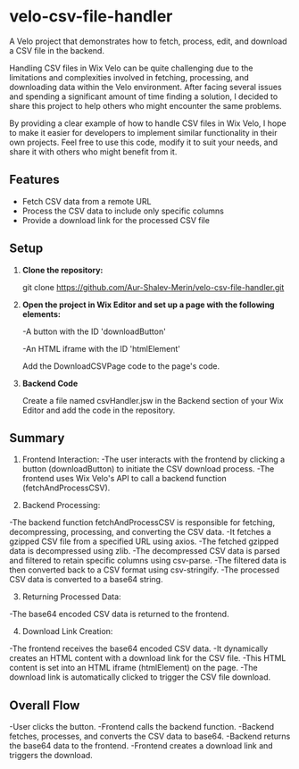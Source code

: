 # velo-csv-file-handler
A Velo project that demonstrates how to fetch, process, edit, and download a CSV file in the backend.

Handling CSV files in Wix Velo can be quite challenging due to the limitations and complexities involved in fetching, processing, and downloading data within the Velo environment. After facing several issues and spending a significant amount of time finding a solution, I decided to share this project to help others who might encounter the same problems.

By providing a clear example of how to handle CSV files in Wix Velo, I hope to make it easier for developers to implement similar functionality in their own projects. Feel free to use this code, modify it to suit your needs, and share it with others who might benefit from it.

## Features

- Fetch CSV data from a remote URL
- Process the CSV data to include only specific columns
- Provide a download link for the processed CSV file

## Setup

1. **Clone the repository:**

   
   git clone https://github.com/Aur-Shalev-Merin/velo-csv-file-handler.git

2. **Open the project in Wix Editor and set up a page with the following elements:**

   -A button with the ID 'downloadButton'

   -An HTML iframe with the ID 'htmlElement'

   Add the DownloadCSVPage code to the page's code.

4. **Backend Code**

   Create a file named csvHandler.jsw in the Backend section of your Wix Editor and add the code in the repository.

## Summary

1. Frontend Interaction:
-The user interacts with the frontend by clicking a button (downloadButton) to initiate the CSV download process.
-The frontend uses Wix Velo's API to call a backend function (fetchAndProcessCSV).

2. Backend Processing:

-The backend function fetchAndProcessCSV is responsible for fetching, decompressing, processing, and converting the CSV data.
-It fetches a gzipped CSV file from a specified URL using axios.
-The fetched gzipped data is decompressed using zlib.
-The decompressed CSV data is parsed and filtered to retain specific columns using csv-parse.
-The filtered data is then converted back to a CSV format using csv-stringify.
-The processed CSV data is converted to a base64 string.

3. Returning Processed Data:

-The base64 encoded CSV data is returned to the frontend.

4. Download Link Creation:

-The frontend receives the base64 encoded CSV data.
-It dynamically creates an HTML content with a download link for the CSV file.
-This HTML content is set into an HTML iframe (htmlElement) on the page.
-The download link is automatically clicked to trigger the CSV file download.

## Overall Flow
-User clicks the button.
-Frontend calls the backend function.
-Backend fetches, processes, and converts the CSV data to base64.
-Backend returns the base64 data to the frontend.
-Frontend creates a download link and triggers the download.
